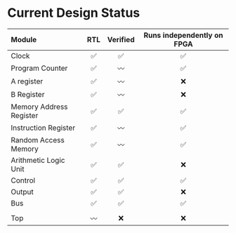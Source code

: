 # Current Design Status

| Module                  | RTL | Verified | Runs independently on FPGA |
| :---------------------- | :-: | :-: | :-: |
| Clock                   |✅|✅|✅|
| Program Counter         |✅|〰️|✅|
| A register              |✅|〰️|❌|
| B Register              |✅|〰️|❌|
| Memory Address Register |✅|✅|✅|
| Instruction Register    |✅|〰️|✅|
| Random Access Memory    |✅|〰️|✅|
| Arithmetic Logic Unit   |✅|✅|❌|
| Control                 |✅|✅|✅|
| Output                  |✅|✅|❌|
| Bus                     |✅|✅|✅|
||||
| Top                     |〰️|❌|❌|
